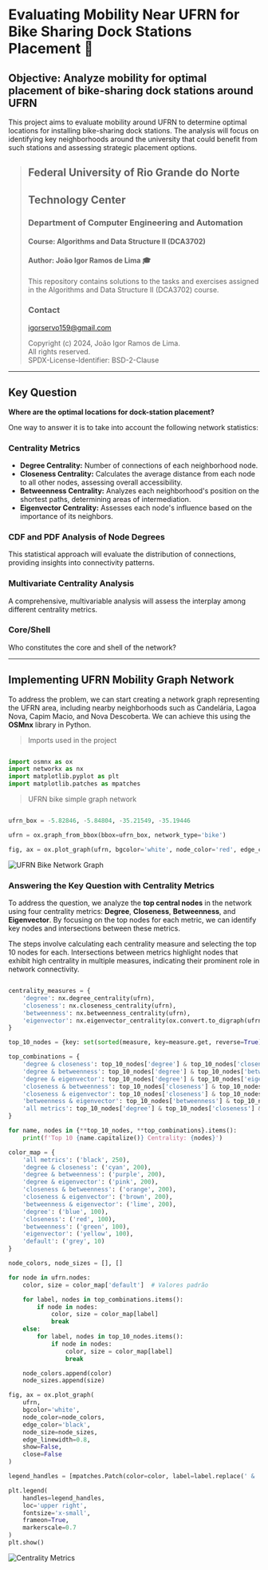 # Evaluating Mobility Near UFRN for Bike Sharing Dock Stations Placement :busts_in_silhouette:

## Objective: Analyze mobility for optimal placement of bike-sharing dock stations around UFRN

This project aims to evaluate mobility around UFRN to determine optimal locations for installing bike-sharing dock stations. The analysis will focus on identifying key neighborhoods around the university that could benefit from such stations and assessing strategic placement options.

> ## Federal University of Rio Grande do Norte  
> ## Technology Center  
> ### Department of Computer Engineering and Automation  
> #### Course: **Algorithms and Data Structure II (DCA3702)**  
> #### Author: **João Igor Ramos de Lima :mortar_board:**
>
> This repository contains solutions to the tasks and exercises assigned in the Algorithms and Data Structure II (DCA3702) course.
>
> ### Contact
> [igorservo159@gmail.com](mailto:igorservo159@gmail.com)
>
> Copyright (c) 2024, João Igor Ramos de Lima.  
> All rights reserved.   
> SPDX-License-Identifier: BSD-2-Clause

---

## Key Question
**Where are the optimal locations for dock-station placement?**

One way to answer it is to take into account the following network statistics:

### Centrality Metrics

- **Degree Centrality:** Number of connections of each neighborhood node.
- **Closeness Centrality:** Calculates the average distance from each node to all other nodes, assessing overall accessibility.
- **Betweenness Centrality:** Analyzes each neighborhood's position on the shortest paths, determining areas of intermediation.
- **Eigenvector Centrality:** Assesses each node's influence based on the importance of its neighbors.

### CDF and PDF Analysis of Node Degrees

This statistical approach will evaluate the distribution of connections, providing insights into connectivity patterns.
  
### Multivariate Centrality Analysis

A comprehensive, multivariable analysis will assess the interplay among different centrality metrics.

### Core/Shell

Who constitutes the core and shell of the network?

---

## Implementing UFRN Mobility Graph Network

To address the problem, we can start creating a network graph representing the UFRN area, including nearby neighborhoods such as Candelária, Lagoa Nova, Capim Macio, and Nova Descoberta. We can achieve this using the **OSMnx** library in Python.

> Imports used in the project

```python

import osmnx as ox
import networkx as nx
import matplotlib.pyplot as plt
import matplotlib.patches as mpatches

```
> UFRN bike simple graph network

```python

ufrn_box = -5.82846, -5.84804, -35.21549, -35.19446

ufrn = ox.graph_from_bbox(bbox=ufrn_box, network_type='bike')

fig, ax = ox.plot_graph(ufrn, bgcolor='white', node_color='red', edge_color='black', node_size=10, edge_linewidth=0.8)

```

![UFRN Bike Network Graph](./ufrn_network.png)

### Answering the Key Question with Centrality Metrics

To address the question, we analyze the **top central nodes** in the network using four centrality metrics: **Degree**, **Closeness**, **Betweenness**, and **Eigenvector**. By focusing on the top nodes for each metric, we can identify key nodes and intersections between these metrics.

The steps involve calculating each centrality measure and selecting the top 10 nodes for each. Intersections between metrics highlight nodes that exhibit high centrality in multiple measures, indicating their prominent role in network connectivity.

```python

centrality_measures = {
    'degree': nx.degree_centrality(ufrn),
    'closeness': nx.closeness_centrality(ufrn),
    'betweenness': nx.betweenness_centrality(ufrn),
    'eigenvector': nx.eigenvector_centrality(ox.convert.to_digraph(ufrn), max_iter=1000)
}

top_10_nodes = {key: set(sorted(measure, key=measure.get, reverse=True)[:10]) for key, measure in centrality_measures.items()}

top_combinations = {
    'degree & closeness': top_10_nodes['degree'] & top_10_nodes['closeness'],
    'degree & betweenness': top_10_nodes['degree'] & top_10_nodes['betweenness'],
    'degree & eigenvector': top_10_nodes['degree'] & top_10_nodes['eigenvector'],
    'closeness & betweenness': top_10_nodes['closeness'] & top_10_nodes['betweenness'],
    'closeness & eigenvector': top_10_nodes['closeness'] & top_10_nodes['eigenvector'],
    'betweenness & eigenvector': top_10_nodes['betweenness'] & top_10_nodes['eigenvector'],
    'all metrics': top_10_nodes['degree'] & top_10_nodes['closeness'] & top_10_nodes['betweenness'] & top_10_nodes['eigenvector']
}

for name, nodes in {**top_10_nodes, **top_combinations}.items():
    print(f'Top 10 {name.capitalize()} Centrality: {nodes}')

color_map = {
    'all metrics': ('black', 250),
    'degree & closeness': ('cyan', 200),
    'degree & betweenness': ('purple', 200),
    'degree & eigenvector': ('pink', 200),
    'closeness & betweenness': ('orange', 200),
    'closeness & eigenvector': ('brown', 200),
    'betweenness & eigenvector': ('lime', 200),
    'degree': ('blue', 100),
    'closeness': ('red', 100),
    'betweenness': ('green', 100),
    'eigenvector': ('yellow', 100),
    'default': ('grey', 10)
}

node_colors, node_sizes = [], []

for node in ufrn.nodes:
    color, size = color_map['default']  # Valores padrão

    for label, nodes in top_combinations.items():
        if node in nodes:
            color, size = color_map[label]
            break
    else:
        for label, nodes in top_10_nodes.items():
            if node in nodes:
                color, size = color_map[label]
                break

    node_colors.append(color)
    node_sizes.append(size)

fig, ax = ox.plot_graph(
    ufrn,
    bgcolor='white',
    node_color=node_colors,
    edge_color='black',
    node_size=node_sizes,
    edge_linewidth=0.8,
    show=False,
    close=False
)

legend_handles = [mpatches.Patch(color=color, label=label.replace(' & ', ' and ').title()) for label, (color, _) in color_map.items() if label != 'default']

plt.legend(
    handles=legend_handles, 
    loc='upper right', 
    fontsize='x-small',  
    frameon=True, 
    markerscale=0.7
)
plt.show()

```
![Centrality Metrics](./centrality_metrics.png)
